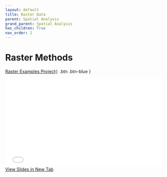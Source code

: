 ```yaml
---
layout: default
title: Raster Data
parent: Spatial Analysis
grand_parent: Spatial Analysis
has_children: True
nav_order: 2
---
```


# Raster Methods

<!-- There are also many different types of manipulations we can do with raster data.  Because raster data is "simpler" we often don't need as many tools needed to accomplish all these tasks.  Rather, we often rely on stringing together multiple computations.  Many of the complex raster analyses we can do are beyond the scope of this course, but we'll cover the basics here.
 -->

[Raster Examples Project](https://github.com/June-Skeeter/Module4_GEOS270/blob/main/data/RasterMethods.zip){: .btn .btn-blue }


<div style="overflow: hidden;
  padding-top: 56.25%;
  position: relative">
  <iframe src="content/RasterAnalysis.html" title="Processes" scrolling="no" frameborder="0"
    style="border: 0;
   height: 100%;
   left: 0;
   position: absolute;
   top: 0;
   width: 100%;">
   <p>Your browser does not support iframes.</p>
 </iframe>
</div>
<a href="content/RasterAnalysis.html" target="_blank">View Slides in New Tab</a>

<!-- ## Parsing and Aggregating

Many times, our data is more "complex" than we need it to be.  It is often useful to parse or aggregate our data.  Other times, we have two or more datasets that we need to combine.

- [Clip](https://pro.arcgis.com/en/pro-app/latest/tool-reference/data-management/clip.htm)
	- Cuts raster down to a bounding box.  Bounding box extent can be defined by another raster layer, a vector layer, or manually.

- [Reclassify](https://pro.arcgis.com/en/pro-app/latest/tool-reference/spatial-analyst/reclassify.htm)
	- Reassign cell values, used to "condense" data or reassign values.

- [Mosaic](https://pro.arcgis.com/en/pro-app/latest/tool-reference/data-management/mosaic.htm)
	- Combine multiple raster data sets into one.  There are [multiple approaches](https://desktop.arcgis.com/en/arcmap/latest/manage-data/raster-and-images/mosaic-operators.htm) we can use.


## Overlay

Often, we have multiple data layers and we want to combine them to form a new output.  With raster data, we have a few tools we can use for this.

- [Weighted Overlay](https://desktop.arcgis.com/en/arcmap/latest/tools/spatial-analyst-toolbox/weighted-overlay.htm)
	- Combine multiple layers for suitability or risk analysis
	- Suitable alternative for the Port Alberni Tsunami Modelling

- [Raster Calculator](https://desktop.arcgis.com/en/arcmap/latest/tools/spatial-analyst-toolbox/raster-calculator.htm)
	- More general than weighted overlay, can be used to do weighted overlay if combined with reclassification.
	- Suitable alternative for the Port Alberni Tsunami Modelling


- [Zonal Statistics](https://desktop.arcgis.com/en/arcmap/latest/tools/spatial-analyst-toolbox/zonal-statistics.htm)
	- We can calculate a single statistic value (mean, max, etc.) using zones (regions) defined by and generate an output with the desired statistic by zone.  The zone can be either another raster **or** a vector layer.
	- We can also use [Zonal Statistics as Table](https://pro.arcgis.com/en/pro-app/latest/tool-reference/spatial-analyst/zonal-statistics-as-table.htm) to generate a table containing multiple statistics grouped by zone.


## Proximity Analysis

Sometimes, we're interested in looking at spatial relationships using raster data.

- [Euclidean Distance](https://desktop.arcgis.com/en/arcmap/latest/tools/spatial-analyst-toolbox/euclidean-distance.htm)
	- We can use this tool to calculate distance from the nearest feature or raster layer.  


## Surface Analysis

These tools are specifically designed to analyze terrain surfaces (ie. Digital Elevation Models), however, they can be applied to other purposes in select applications.

- [Slope](https://desktop.arcgis.com/en/arcmap/latest/tools/spatial-analyst-toolbox/slope.htm)
	- Calculates the slope of a terrain surface, ie. the angle in degrees from a cell to it's "lowest" neighbor.

- [Aspect](https://pro.arcgis.com/en/pro-app/latest/help/analysis/raster-functions/aspect-function.htm)
	- Related to slope, this tool calculates slope direction.

## Raster Functions

ArcGIS Pro has an exentsive toolkit of tools for more complex analyses you can do with raster data as well.

<img src="content/images/Raster_Functions.png"> -->
